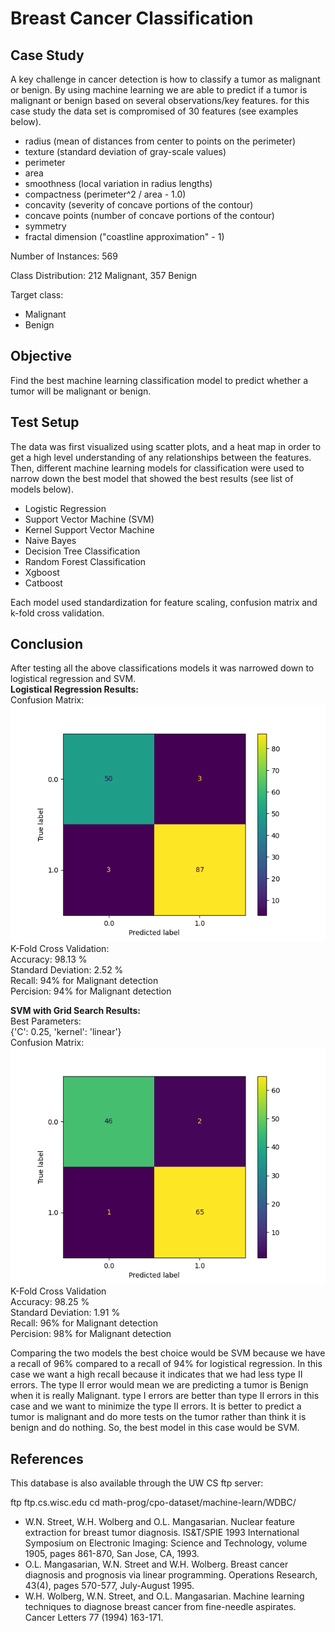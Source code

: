 # Breast Cancer Classification
## Case Study
A key challenge in cancer detection is how to classify a tumor as malignant or benign.
By using machine learning we are able to predict if a tumor is malignant or benign
based on several observations/key features. for this case study the data set is compromised
of 30 features (see examples below).
  - radius (mean of distances from center to points on the perimeter)
  - texture (standard deviation of gray-scale values)
  - perimeter
  - area
  - smoothness (local variation in radius lengths)
  - compactness (perimeter^2 / area - 1.0)
  - concavity (severity of concave portions of the contour)
  - concave points (number of concave portions of the contour)
  - symmetry 
  - fractal dimension ("coastline approximation" - 1)

Number of Instances: 569

Class Distribution: 212 Malignant, 357 Benign

Target class:
   - Malignant
   - Benign

## Objective
Find the best machine learning classification model to predict whether a tumor will
be malignant or benign. 

## Test Setup
The data was first visualized using scatter plots, and a heat map in order to get
a high level understanding of any relationships between the features. Then, different
machine learning models for classification were used to narrow down the best model
that showed the best results (see list of models below).
* Logistic Regression
* Support Vector Machine (SVM)
* Kernel Support Vector Machine
* Naive Bayes
* Decision Tree Classification
* Random Forest Classification
* Xgboost
* Catboost

Each model used standardization for feature scaling, confusion matrix 
and k-fold cross validation. 

## Conclusion
After testing all the above classifications models it was narrowed down
to logistical regression and SVM. <br />
**Logistical Regression Results:** <br />
Confusion Matrix: <br />
<img src="images/logistical_regression_confusion_matrix.png"> <br />
K-Fold Cross Validation: <br />
Accuracy: 98.13 % <br />
Standard Deviation: 2.52 % <br />
Recall: 94% for Malignant detection <br />
Percision: 94% for Malignant detection 

**SVM with Grid Search Results:** <br />
Best Parameters: <br />
{'C': 0.25, 'kernel': 'linear'} <br />
Confusion Matrix: <br />
<img src="images/svm_confusion_matrix.png"> <br />
K-Fold Cross Validation <br />
Accuracy: 98.25 % <br />
Standard Deviation: 1.91 % <br />
Recall: 96% for Malignant detection <br />
Percision: 98% for Malignant detection

Comparing the two models the best choice would be SVM because we have a recall of 96% compared to a 
recall of 94% for logistical regression. In this case we want a high recall because it indicates that we had less
type II errors. The type II error would mean we are predicting a tumor is Benign when it is really Malignant.
type I errors are better than type II errors in this case and we want to minimize the type II errors.
It is better to predict a tumor is malignant and do more tests on the tumor rather than think it is
benign and do nothing. So, the best model in this case would be SVM.



## References
This database is also available through the UW CS ftp server:

ftp ftp.cs.wisc.edu
cd math-prog/cpo-dataset/machine-learn/WDBC/

   - W.N. Street, W.H. Wolberg and O.L. Mangasarian. Nuclear feature extraction 
     for breast tumor diagnosis. IS&T/SPIE 1993 International Symposium on 
     Electronic Imaging: Science and Technology, volume 1905, pages 861-870,
     San Jose, CA, 1993.
   - O.L. Mangasarian, W.N. Street and W.H. Wolberg. Breast cancer diagnosis and 
     prognosis via linear programming. Operations Research, 43(4), pages 570-577, 
     July-August 1995.
   - W.H. Wolberg, W.N. Street, and O.L. Mangasarian. Machine learning techniques
     to diagnose breast cancer from fine-needle aspirates. Cancer Letters 77 (1994) 
     163-171.
